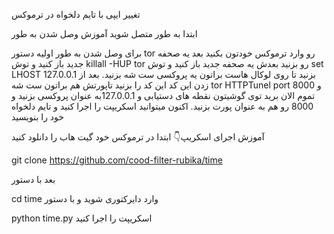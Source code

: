 تغییر ایپی با تایم دلخواه در ترموکس

ابتدا به طور متصل شوید آموزش وصل شدن به طور

برای وصل شدن به طور اولیه دستور tor رو وارد ترموکس خودتون بکنید بعد یه صحفه جدید باز کنید و توش killall -HUP tor رو بزنید بعدش یه صحفه جدید باز کنید و توش set LHOST 127.0.0.1 بزنید تا روی لوکال هاست براتون یه پروکسی ست شه بزنید. بعد از زدن این کد این کد را بزنید تاپورتش هم براتون ست شه tor HTTPTunel port 8000 و تموم الان برید توی گوشیتون نقطه های دستیابی و 127.0.0.1به عنوان پروکسی بزنید و 8000 رو هم به عنوان پورت بزنید. اکنون میتوانید اسکریپت را اجرا کنید و تایم دلخواه خود را بنویسید

آموزش اجرای اسکریپ👇 ابتدا در ترموکس خود گیت هاب را دانلود کنید

git clone https://github.com/cood-filter-rubika/time

بعد با دستور

cd time وارد دایرکتوری شوید و با دستور 

python time.py اسکریپت را اجرا کنید
